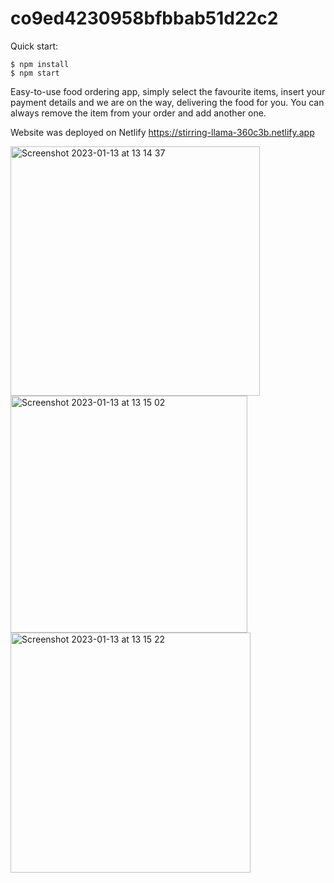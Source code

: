 # co9ed4230958bfbbab51d22c2

Quick start:

```
$ npm install
$ npm start
````

Easy-to-use food ordering app, simply select the favourite items, insert your payment details and we are on the way, delivering the food for you. 
You can always remove the item from your order and add another one.

Website was deployed on Netlify
https://stirring-llama-360c3b.netlify.app

<img width="399" alt="Screenshot 2023-01-13 at 13 14 37" src="https://user-images.githubusercontent.com/46134711/212329476-d612e7dd-88df-45af-b586-e67ea4a8b4be.png">
<img width="379" alt="Screenshot 2023-01-13 at 13 15 02" src="https://user-images.githubusercontent.com/46134711/212329490-5755cf12-15d7-4135-8998-950ff6d9c21d.png">
<img width="384" alt="Screenshot 2023-01-13 at 13 15 22" src="https://user-images.githubusercontent.com/46134711/212329498-d20859cd-06d3-41fc-a0dd-37f1fb83b790.png">
